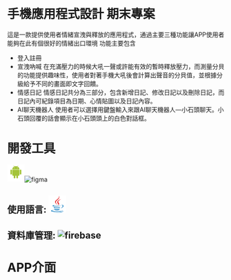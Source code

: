 手機應用程式設計 期末專案
===
這是一款提供使用者情緒宣洩與釋放的應用程式，通過主要三種功能讓APP使用者能夠在此有個很好的情緒出口環境
功能主要包含
* 登入註冊
* 宣洩吶喊
  在充滿壓力的時候大吼一聲或許能有效的暫時釋放壓力，而測量分貝的功能提供趣味性，使用者對著手機大吼後會計算出聲音的分貝值，並根據分級給予不同的畫面即文字回饋。
* 情感日記
  情感日記共分為三部分，包含新增日記、修改日記以及刪除日記，而日記內可紀錄項目為日期、心情貼圖以及日記內容。
* AI聊天機器人
  使用者可以選擇用鍵盤輸入來跟AI聊天機器人—小石頭聊天。小石頭回覆的話會顯示在小石頭頭上的白色對話框。

開發工具
===
<p align="left"> <img src="https://raw.githubusercontent.com/devicons/devicon/master/icons/android/android-original-wordmark.svg" alt="android" width="40" height="40"/><img src="https://www.vectorlogo.zone/logos/figma/figma-icon.svg" alt="figma" width="40" height="40"/></p>

使用語言:  <img src="https://raw.githubusercontent.com/devicons/devicon/master/icons/java/java-original.svg" alt="java" width="40" height="40"/>
---
資料庫管理: <img src="https://www.vectorlogo.zone/logos/firebase/firebase-icon.svg" alt="firebase" width="40" height="40"/>
---

APP介面
===

